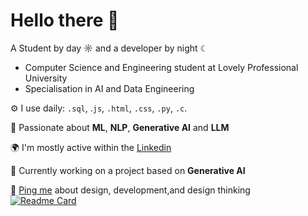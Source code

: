 # Hello there 👋

A Student by day ☼ and a developer by night ☾

- Computer Science and Engineering student at Lovely Professional University
- Specialisation in AI and Data Engineering

⚙️ I use daily: `.sql`, .`js`, `.html`, `.css`, `.py`, `.c`.

🤖 Passionate about **ML**, **NLP**, **Generative AI** and **LLM**

🌍 I'm mostly active within the [Linkedin](https://www.linkedin.com/in/yashvi-sharma-150863220/)

💅 Currently working on a project based on **Generative AI**

💬 [Ping me](yashvisharma503@gmail.com) about design, development,and design thinking  
[![Readme Card](https://github-readme-stats.vercel.app/api/pin/?username=yashvisharma1204&repo=https://github.com/yashvisharma1204/Portfolio)](https://github.com/yashvisharma1204/Portfolio)

